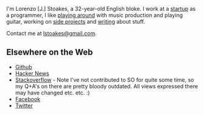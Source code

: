 <div class="me"></div>

I'm Lorenzo [J.] Stoakes, a 32-year-old English bloke. I work at a [startup][0] as a
programmer, I like [playing around][1] with music production and playing guitar, working on
[side projects][2] and [writing][3] about stuff.

Contact me at <lstoakes@gmail.com>.

## Elsewhere on the Web ##

* [Github][4]
* [Hacker News][5]
* [Stackoverflow][6] - Note I've not contributed to SO for quite some time, so my Q+A's on there are pretty bloody outdated. All views expressed there may have changed etc. etc. :)
* [Facebook][7]
* [Twitter][8]

[0]:http://resin.io
[1]:https://soundcloud.com/akillatem
[2]:/projects
[3]:/articles
[4]:https://github.com/lorenzo-stoakes/
[5]:https://news.ycombinator.com/user?id=singular
[6]:http://stackoverflow.com/users/3394/kronoz
[7]:https://www.facebook.com/lstoakes
[8]:https://twitter.com/ljsloz
